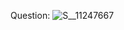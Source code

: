 Question:
![S__11247667](https://github.com/HWTeng-Course/202402-Statistics/assets/162124820/c4c34419-0826-4458-9d78-940147f2351e)
